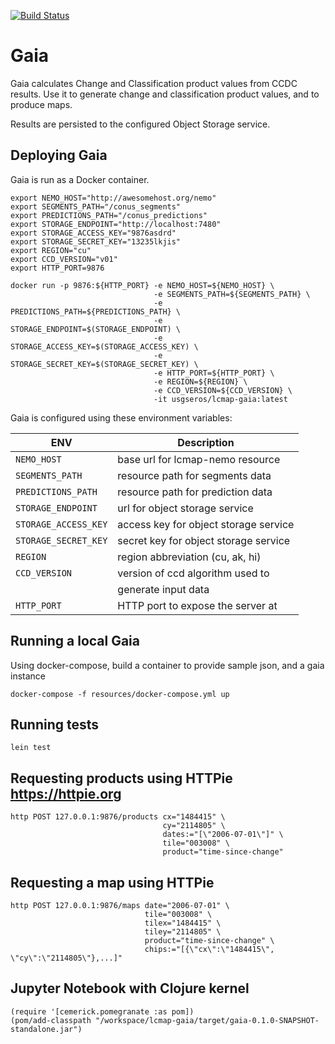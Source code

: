 [![Build Status](https://travis-ci.org/USGS-EROS/lcmap-gaia.svg?branch=develop)](https://travis-ci.org/USGS-EROS/lcmap-gaia)

# Gaia

Gaia calculates Change and Classification product values from CCDC results.
Use it to generate change and classification product values, and to produce maps.

Results are persisted to the configured Object Storage service.


## Deploying Gaia

Gaia is run as a Docker container. 

```
export NEMO_HOST="http://awesomehost.org/nemo"
export SEGMENTS_PATH="/conus_segments"
export PREDICTIONS_PATH="/conus_predictions"
export STORAGE_ENDPOINT="http://localhost:7480"
export STORAGE_ACCESS_KEY="9876asdrd"
export STORAGE_SECRET_KEY="13235lkjis"
export REGION="cu"
export CCD_VERSION="v01"
export HTTP_PORT=9876

docker run -p 9876:${HTTP_PORT} -e NEMO_HOST=${NEMO_HOST} \
                                -e SEGMENTS_PATH=${SEGMENTS_PATH} \
                                -e PREDICTIONS_PATH=${PREDICTIONS_PATH} \
                                -e STORAGE_ENDPOINT=$(STORAGE_ENDPOINT) \
                                -e STORAGE_ACCESS_KEY=$(STORAGE_ACCESS_KEY) \
                                -e STORAGE_SECRET_KEY=$(STORAGE_SECRET_KEY) \
                                -e HTTP_PORT=${HTTP_PORT} \
                                -e REGION=${REGION} \
                                -e CCD_VERSION=${CCD_VERSION} \
                                -it usgseros/lcmap-gaia:latest
```

Gaia is configured using these environment variables:

| ENV                  | Description                           |
|----------------------|---------------------------------------|
| `NEMO_HOST`          | base url for lcmap-nemo resource      |
| `SEGMENTS_PATH`      | resource path for segments data       |
| `PREDICTIONS_PATH`   | resource path for prediction data     |
| `STORAGE_ENDPOINT`   | url for object storage service        |
| `STORAGE_ACCESS_KEY` | access key for object storage service |
| `STORAGE_SECRET_KEY` | secret key for object storage service |
| `REGION`             | region abbreviation (cu, ak, hi)      |
| `CCD_VERSION`        | version of ccd algorithm used to      |
|                      | generate input data                   |
| `HTTP_PORT`          | HTTP port to expose the server at     |

## Running a local Gaia

Using docker-compose, build a container to provide sample json, and a gaia instance

```
docker-compose -f resources/docker-compose.yml up

```

## Running tests

```
lein test
```

## Requesting products using HTTPie https://httpie.org
```
http POST 127.0.0.1:9876/products cx="1484415" \
                                  cy="2114805" \
                                  dates:="[\"2006-07-01\"]" \
                                  tile="003008" \
                                  product="time-since-change"
```

## Requesting a map using HTTPie
```
http POST 127.0.0.1:9876/maps date="2006-07-01" \
                              tile="003008" \
                              tilex="1484415" \
                              tiley="2114805" \
                              product="time-since-change" \
                              chips:="[{\"cx\":\"1484415\", \"cy\":\"2114805\"},...]"
```

## Jupyter Notebook with Clojure kernel
```
(require '[cemerick.pomegranate :as pom])
(pom/add-classpath "/workspace/lcmap-gaia/target/gaia-0.1.0-SNAPSHOT-standalone.jar")
```
